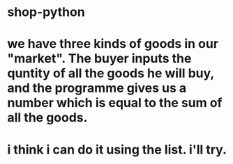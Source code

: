 # shop-python
# we have three kinds of goods in our "market". The buyer inputs the quntity of all the goods he will buy, and the programme gives us a number which is equal to the sum of all the goods.
# i think i can do it using the list. i'll try.
